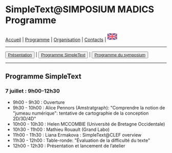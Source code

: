 
# SimpleText@SIMPOSIUM MADICS Programme

[Accueil](https://simpletext-madics.github.io/2021/simposium-madics/fr) | [Programme](https://simpletext-madics.github.io/2021/simposium-madics/fr/program) | [Organisation](https://simpletext-madics.github.io/2021/simposium-madics/fr/organisation) | [Contacts](https://simpletext-madics.github.io/2021/simposium-madics/fr/contacts) | [<img src="../EN.png" width="30">](https://simpletext-madics.github.io/2021/simposium-madics/en/programsimple)

---

<button>[Présentation](https://simpletext-madics.github.io/2021/simposium-madics/fr/program)</button> | <button>[Programme SimpleText](https://simpletext-madics.github.io/2021/simposium-madics/fr/programsimple)</button> | <button>[Programme du symposium](https://simpletext-madics.github.io/2021/simposium-madics/fr/programsympo)</button>

---

## Programme SimpleText

### 7 juillet : 9h00-12h30

* 9h00 - 9h30 : Ouverture
* 9h30 - 10h00 : Alice Pennors (Amstratgraph): "Comprendre la notion de "jumeau numérique": tentative de cartographie de la conception 2D/3D/4D"
* 10h00 - 10h30 : Helen MCCOMBIE (Université de Bretagne Occidentale)
* 10h30 - 11h00 : Mathieu Rouault (Grand Labo)
* 11h00 - 11h30 : Liana Ermakova : SimpleText@CLEF overview
* 11h30 - 12h00 : Table-ronde: "Évaluation de la difficulté du texte"
* 12h00 - 12h30 : Présentation et lancement de l’atelier
